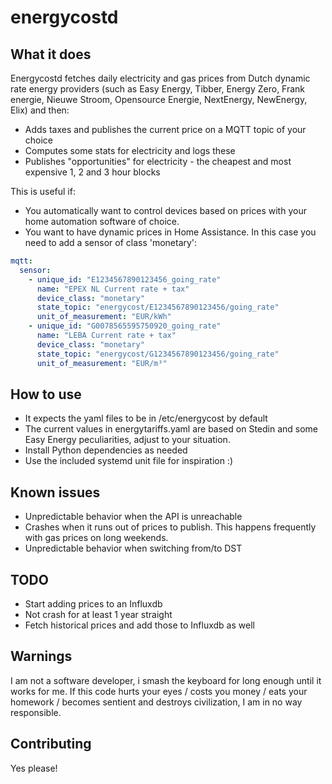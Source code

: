 # energycostd

## What it does
Energycostd fetches daily electricity and gas prices from Dutch dynamic rate energy providers (such as Easy Energy, Tibber, Energy Zero, Frank energie, Nieuwe Stroom, Opensource Energie, NextEnergy, NewEnergy, Elix) and then:

- Adds taxes and publishes the current price on a MQTT topic of your choice
- Computes some stats for electricity and logs these
- Publishes "opportunities" for electricity - the cheapest and most expensive 1, 2 and 3 hour blocks

This is useful if:

- You automatically want to control devices based on prices with your home automation software of choice.
- You want to have dynamic prices in Home Assistance. In this case you need to add a sensor of class 'monetary':

```yaml
mqtt:
  sensor:
    - unique_id: "E1234567890123456_going_rate"  
      name: "EPEX NL Current rate + tax"
      device_class: "monetary"
      state_topic: "energycost/E1234567890123456/going_rate"
      unit_of_measurement: "EUR/kWh"
    - unique_id: "G0078565595750920_going_rate"  
      name: "LEBA Current rate + tax"
      device_class: "monetary"
      state_topic: "energycost/G1234567890123456/going_rate"
      unit_of_measurement: "EUR/m³"
```

## How to use

- It expects the yaml files to be in /etc/energycost by default
- The current values in energytariffs.yaml are based on Stedin and some Easy Energy peculiarities, adjust to your situation.
- Install Python dependencies as needed
- Use the included systemd unit file for inspiration :)


## Known issues

- Unpredictable behavior when the API is unreachable
- Crashes when it runs out of prices to publish. This happens frequently with gas prices on long weekends.
- Unpredictable behavior when switching from/to DST

## TODO

- Start adding prices to an Influxdb
- Not crash for at least 1 year straight
- Fetch historical prices and add those to Influxdb as well

## Warnings

I am not a software developer, i smash the keyboard for long enough until it works for me. If this code hurts your eyes / costs you money / eats your homework / becomes sentient and destroys civilization, I am in no way responsible.

## Contributing

Yes please!